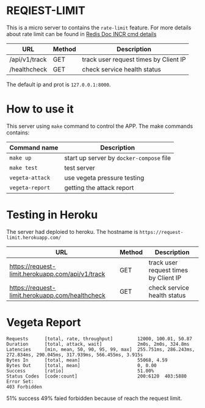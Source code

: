 # REQIEST-LIMIT

This is a micro server to contains the `rate-limit` feature. For more details about rate limit can be found in [Redis Doc INCR cmd details](https://redis.io/commands/incr)

| URL | Method | Description |
|-----|--------|-------------|
|/api/v1/track| GET | track user request times by Client IP|
|/healthcheck| GET | check service health status|

The default ip and prot is `127.0.0.1:8000`.

# How to use it

This server using `make` command to control the APP. The make commands contains:

| Command name | Description |
|-------------|-------------|
| `make up` | start up server by `docker-compose` file|
|`make test`| test server|
|`vegeta-attack`| use vegeta pressure testing|
|`vegeta-report`| getting the attack report|


# Testing in Heroku

The server had deploied to heroku. The hostname is `https://request-limit.herokuapp.com/`

| URL | Method |Description |
|-------------|------------|-------------|
| https://request-limit.herokuapp.com/api/v1/track | GET | track user request times by Client IP|
| https://request-limit.herokuapp.com/healthcheck | GET | check service health status|

# Vegeta Report

```
Requests      [total, rate, throughput]         12000, 100.01, 50.87
Duration      [total, attack, wait]             2m0s, 2m0s, 324.8ms
Latencies     [min, mean, 50, 90, 95, 99, max]  255.751ms, 286.243ms, 272.834ms, 290.045ms, 317.939ms, 566.455ms, 3.915s
Bytes In      [total, mean]                     55068, 4.59
Bytes Out     [total, mean]                     0, 0.00
Success       [ratio]                           51.00%
Status Codes  [code:count]                      200:6120  403:5880  
Error Set:
403 Forbidden
```

51% success 49% faied forbidden because of reach the request limit.